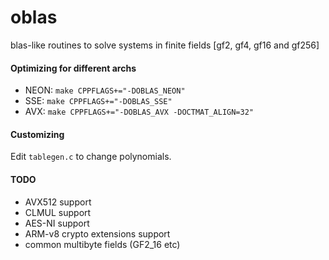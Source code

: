 # oblas

blas-like routines to solve systems in finite fields [gf2, gf4, gf16 and gf256]

#### Optimizing for different archs
 - NEON: `make CPPFLAGS+="-DOBLAS_NEON"`
 - SSE: `make CPPFLAGS+="-DOBLAS_SSE"`
 - AVX: `make CPPFLAGS+="-DOBLAS_AVX -DOCTMAT_ALIGN=32"`

#### Customizing
Edit `tablegen.c` to change polynomials.

#### TODO
 - AVX512 support
 - CLMUL support
 - AES-NI support
 - ARM-v8 crypto extensions support
 - common multibyte fields (GF2_16 etc)
